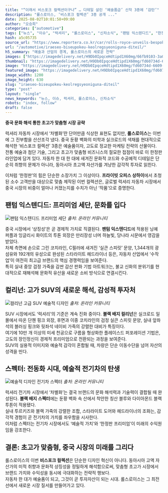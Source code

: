 ```yaml
---
title: "“이래서 비스포크 컬렉션이구나” … 디테일 살린 ‘예술품급’ 신작 3종에 ‘감탄’"
description: "롤스로이스, ‘비스포크 컬렉션’ 3종 공개 ..."
date: 2025-08-02T10:01:58+09:00
author: "오승희"
categories: ["automotive"]
tags: ["뉴스", "이슈", "럭셔리", "롤스로이스", "신차소식", "팬텀 익스텐디드", "한정판", "프리미엄자동차시장", "고객맞춤형자동차"]
hash: a5c05735
source_url: "https://www.reportera.co.kr/car/rolls-royce-unveils-bespoke-collection/"
url: "/automotive/iraeseo-biseupokeu-keolregsyeoniguna-diteil/"
h5_summary: "예술과 산업의 경계, 롤스로이스의 새로운 전략"
images: ["https://imagedelivery.net/H9Db0IpqceHdtipd1X60mg/66fb9103-3a05-4225-210c-21356ae0a300/public", "https://imagedelivery.net/H9Db0IpqceHdtipd1X60mg/fd60734d-6609-4b57-343b-dd1bef2d3000/public", "https://imagedelivery.net/H9Db0IpqceHdtipd1X60mg/3c4912bc-da22-4e34-dcf0-7d3121aaaa00/public", "https://imagedelivery.net/H9Db0IpqceHdtipd1X60mg/0512be22-c2fc-4e21-d908-ce4bae526c00/public"]
thumbnail: "https://imagedelivery.net/H9Db0IpqceHdtipd1X60mg/fd60734d-6609-4b57-343b-dd1bef2d3000/public"
image: "https://imagedelivery.net/H9Db0IpqceHdtipd1X60mg/fd60734d-6609-4b57-343b-dd1bef2d3000/public"
featured_image: "https://imagedelivery.net/H9Db0IpqceHdtipd1X60mg/fd60734d-6609-4b57-343b-dd1bef2d3000/public"
image_width: 1200
image_height: 630
slug: "iraeseo-biseupokeu-keolregsyeoniguna-diteil"
type: "post"
layout: "single"
news_keywords: "뉴스, 이슈, 럭셔리, 롤스로이스, 신차소식"
robots: "index, follow"
draft: false
---
```


**중국 문화 해석 통한 초고가 맞춤형 시장 공략**

럭셔리 자동차 시장에서 ‘차별화’란 단어만큼 식상한 표현도 없지만, **롤스로이스**는 이번에 그 진부함을 산산조각 냈다. 중국 둔황 벽화의 미학과 실크로드의 색채를 현대적으로 해석한 ‘비스포크 컬렉션’ 3종은 예술품이자, 고도로 정교한 마케팅 전략의 산물이다.  
전통 예술과 첨단 기술, 그리고 초고가 맞춤형 비즈니스의 절묘한 접점이 바로 이 한정판 라인업에 담겨 있다. 자동차 한 대 한 대에 새겨진 문화적 코드와 수공예적 디테일은 단순히 취향의 문제가 아니라, 동아시아 초고액 자산가를 겨냥한 감각적 투자로 읽힌다.

이처럼 ‘한정판’의 힘은 단순한 소장가치 그 이상이다. **프라이빗 오피스 상하이**에서 초청된 소수 고객만을 대상으로 맞춤 제작된 이번 컬렉션은, 글로벌 럭셔리 자동차 시장에서 중국 시장의 비중이 얼마나 커졌는지를 수치가 아닌 ‘작품’으로 증명한다.

## 팬텀 익스텐디드: 프리미엄 세단, 문화를 입다

![팬텀 익스텐디드 프리미엄 세단](https://imagedelivery.net/H9Db0IpqceHdtipd1X60mg/3c4912bc-da22-4e34-dcf0-7d3121aaaa00/public)
*출처: 온라인 커뮤니티*


중국 시장에서 ‘상징성’은 곧 경제적 가치로 직결된다. **팬텀 익스텐디드**에 적용된 닝예 퍼플과 잉글리시 화이트의 투톤 외장은 만리장성 너머 하늘빛, 당나라 시문에서 영감을 받았다.  
차체 측면에 손으로 그린 코치라인, C필러에 새겨진 ‘실큰 스피릿’ 문양, 1,344개의 광섬유와 192개의 유성으로 완성된 스타라이트 헤드라이너 등은, 자동차 산업에서 ‘수작업’이 여전히 최고급 브랜드의 핵심 경쟁력임을 보여준다.  
특히 실내 중앙 검정 가죽을 감싼 감산 판화 기법 아트워크는, 불교 신화의 분위기를 현대적으로 재해석해 문화적 유산을 새로운 소비 방식으로 연결시킨다.

## 컬리넌: 고가 SUV의 새로운 해석, 감성적 투자처

![컬리넌 고급 SUV 예술적 디자인](https://imagedelivery.net/H9Db0IpqceHdtipd1X60mg/66fb9103-3a05-4225-210c-21356ae0a300/public)
*출처: 온라인 커뮤니티*


SUV 시장에서도 ‘럭셔리’의 기준은 계속 진화 중이다. **블랙 배지 컬리넌**은 실크로드 일몰에서 따온 단첸 핑크 외장, 후면과 이중 코치라인의 검정 실큰 스피릿 문양, 실내 앞좌석의 블러싱 핑크와 뒷좌석 네이비 가죽의 강렬한 대비가 특징이다.  
여기에 10만 개 이상의 미세 천공으로 구름을 형상화한 플레이스드 퍼포레이션 기법은, 고도의 장인정신이 경제적 프리미엄으로 전환되는 과정을 보여준다.  
SUV의 실용적 이미지와 예술적 감각이 혼합될 때, 차량은 단순 이동수단을 넘어 자산의 성격을 띤다.

## 스펙터: 전동화 시대, 예술적 전기차의 탄생

![예술적 디자인 전기차 스펙터](https://imagedelivery.net/H9Db0IpqceHdtipd1X60mg/0512be22-c2fc-4e21-d908-ce4bae526c00/public)
*출처: 온라인 커뮤니티*


럭셔리 전기차 시장에서 ‘차별화’는 결국 브랜드의 문화 해석력과 기술력이 결합될 때 완성된다. **블랙 배지 스펙터**에는 둔황 벽화 속 산에서 착안한 칭산 블루와 다이아몬드 블랙 투톤이 적용됐다.  
실내 투르키즈와 블랙 가죽의 강렬한 조합, 스타라이트 도어와 헤드라이너의 조화는, 감각적 경험이 곧 전기차의 가치를 좌우함을 시사한다.  
이처럼 스펙터는 전기차 시장에서도 ‘예술적 가치’와 ‘한정판 프리미엄’이 미래의 수익원임을 강조한다.

## 결론: 초고가 맞춤형, 중국 시장의 미래를 그리다

롤스로이스의 이번 **비스포크 컬렉션**은 단순한 디자인 혁신이 아니다. 동아시아 고액 자산가의 미적 취향과 문화적 상징성을 정밀하게 해석함으로써, 맞춤형 초고가 시장에서 브랜드 가치와 수익성을 동시에 극대화하는 전략적 행보다.  
자동차 한 대가 예술품이 되고, 그것이 곧 투자자산이 되는 시대. 롤스로이스는 그 최전선에서 새로운 시장 질서를 만들어가고 있다.

